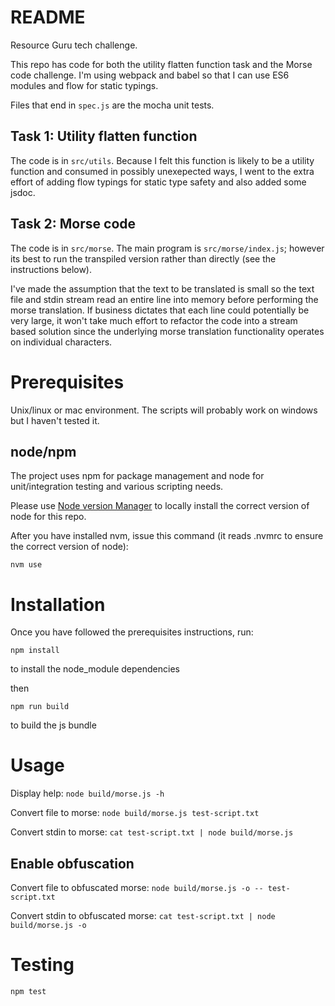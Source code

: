 # README #

Resource Guru tech challenge.

This repo has code for both the utility flatten function task and the Morse code challenge. I'm using webpack and babel so that I can use ES6 modules and flow for static typings.

Files that end in `spec.js` are the mocha unit tests.

## Task 1: Utility flatten function
The code is in `src/utils`.
Because I felt this function is likely to be a utility function and consumed in possibly unexepected ways, I went to the extra effort of adding flow typings for static type safety and also added some jsdoc.

## Task 2: Morse code
The code is in `src/morse`. The main program is `src/morse/index.js`; however its best to run the transpiled version rather than directly (see the instructions below).

I've made the assumption that the text to be translated is small so the text file and stdin stream read an entire line into memory before performing the morse translation. If business dictates that each line could potentially be very large, it won't take much effort to refactor the code into a stream based solution since the underlying morse translation functionality operates on individual characters.

# Prerequisites
Unix/linux or mac environment. The scripts will probably work on windows but I haven't tested it.

## node/npm
The project uses npm for package management and node for unit/integration testing and various scripting needs.

Please use [Node version Manager](https://github.com/creationix/nvm) to locally install the correct version of node for this repo.

After you have installed nvm, issue this command (it reads .nvmrc to ensure the correct version of node):
```
nvm use
```

# Installation
Once you have followed the prerequisites instructions, run:

```
npm install
```
to install the node_module dependencies

then
```
npm run build
```
to build the js bundle


# Usage
Display help: `node build/morse.js -h`

Convert file to morse: `node build/morse.js test-script.txt`

Convert stdin to morse: `cat test-script.txt | node build/morse.js`

## Enable obfuscation
Convert file to obfuscated morse: `node build/morse.js -o -- test-script.txt`

Convert stdin to obfuscated morse: `cat test-script.txt | node build/morse.js -o`

# Testing
```
npm test
```